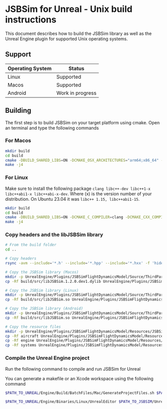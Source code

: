 ﻿# JSBSim for Unreal - Unix build instructions

This document describes how to build the JSBSim library as well as the Unreal Engine plugin for supported Unix operating systems.

## Support
| Operating System | Status |
|------------------|--------|
| Linux            | Supported |
| Macos            | Supported |
| Android          | Work in progress |

## Building
The first step is to build JSBSim on your target platform using cmake. Open an terminal and type the following commands

### For Macos

```bash
mkdir build
cd build
cmake -DBUILD_SHARED_LIBS=ON -DCMAKE_OSX_ARCHITECTURES="arm64;x86_64" -DCMAKE_C_COMPILER=clang -DCMAKE_CXX_COMPILER=clang++ -DCMAKE_CXX_FLAGS="-stdlib=libc++" ..
make -j4
```

### For Linux
Make sure to install the following package `clang libc++-dev libc++1-x libc++abi1-x libc++abi-x-dev`. Where (x) is the version number of your distribution.
On Ubuntu 23.04 it was `libc++ 1.15, libc++abi1-15`. 

```bash
mkdir build
cd build
cmake -DBUILD_SHARED_LIBS=ON -DCMAKE_C_COMPILER=clang -DCMAKE_CXX_COMPILER=clang++ -DCMAKE_CXX_FLAGS="-stdlib=libc++" ..
make -j4
```

### Copy headers and the libJSBSim library
```bash
# From the build folder
cd ..

# Copy headers
rsync -avm --include='*.h' --include='*.hpp' --include='*.hxx' -f 'hide,! */' src/ UnrealEngine/Plugins/JSBSimFlightDynamicsModel/Source/ThirdParty/JSBSim/Include/

# Copy the JSBSim library (Macos)
mkdir -p UnrealEngine/Plugins/JSBSimFlightDynamicsModel/Source/ThirdParty/JSBSim/Lib/Mac/
cp -Rf build/src/libJSBSim.1.2.0.dev1.dylib UnrealEngine/Plugins/JSBSimFlightDynamicsModel/Source/ThirdParty/JSBSim/Lib/Mac/libJSBSim.dylib

# Copy the JSBSim library (Linux)
mkdir -p UnrealEngine/Plugins/JSBSimFlightDynamicsModel/Source/ThirdParty/JSBSim/Lib/Linux/
cp -Rf build/src/libJSBSim.so UnrealEngine/Plugins/JSBSimFlightDynamicsModel/Source/ThirdParty/JSBSim/Lib/Linux/

# Copy the JSBSim library (Android)
mkdir -p UnrealEngine/Plugins/JSBSimFlightDynamicsModel/Source/ThirdParty/JSBSim/Lib/Android/
cp -Rf build/src/libJSBSim.so UnrealEngine/Plugins/JSBSimFlightDynamicsModel/Source/ThirdParty/JSBSim/Lib/Android/

# Copy the resource files
mkdir -p UnrealEngine/Plugins/JSBSimFlightDynamicsModel/Resources/JSBSim
cp -Rf aircraft UnrealEngine/Plugins/JSBSimFlightDynamicsModel/Resources/JSBSim
cp -Rf engine UnrealEngine/Plugins/JSBSimFlightDynamicsModel/Resources/JSBSim
cp -Rf systems UnrealEngine/Plugins/JSBSimFlightDynamicsModel/Resources/JSBSim
```

### Compile the Unreal Engine project

Run the following command to compile and run JSBSim for Unreal

You can generate a makefile or an Xcode workspace using the following command

```bash
$PATH_TO_UNREAL/Engine/Build/BatchFiles/Mac/GenerateProjectFiles.sh $PATH_TO_JSBSIM/UnrealEngine/UEReferenceApp.uproject -game
```

```bash
$PATH_TO_UNREAL/Engine/Binaries/Linux/UnrealEditor $PATH_TO_JSBSIM/UnrealEngine/UEReferenceApp.uproject
```